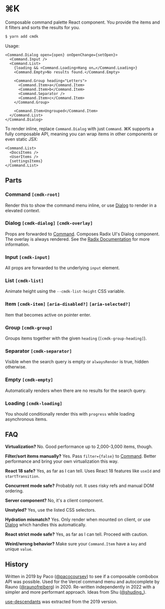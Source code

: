 # ⌘K

Composable command palette React component. You provide the items and it filters and sorts the results for you.

```bash
$ yarn add cmdk
```

Usage:

```tsx
<Command.Dialog open={open} onOpenChange={setOpen}>
  <Command.Input />
  <Command.List>
    {loading && <Command.Loading>Hang on…</Command.Loading>}
    <Command.Empty>No results found.</Command.Empty>

    <Command.Group heading="Letters">
      <Command.Item>a</Command.Item>
      <Command.Item>b</Command.Item>
      <Command.Separator />
      <Command.Item>c</Command.Item>
    </Command.Group>

    <Command.Item>Ungrouped</Command.Item>
  </Command.List>
</Command.Dialog>
```

To render inline, replace `Command.Dialog` with just `Command`. ⌘K supports a fully composable API, meaning you can wrap items in other components or even static JSX:

```tsx
<Command.List>
  <DocsItems />
  <UserItems />
  {settingsItems}
</Command.List>
```

## Parts

### Command `[cmdk-root]`

Render this to show the command menu inline, or use [Dialog](#dialog) to render in a elevated context.

### Dialog `[cmdk-dialog]` `[cmdk-overlay]`

Props are forwarded to [Command](#command). Composes Radix UI's Dialog component. The overlay is always rendered. See the [Radix Documentation](https://www.radix-ui.com/docs/primitives/components/dialog) for more information.

### Input `[cmdk-input]`

All props are forwarded to the underlying `input` element.

### List `[cmdk-list]`

Animate height using the `--cmdk-list-height` CSS variable.

### Item `[cmdk-item]` `[aria-disabled?]` `[aria-selected?]`

Item that becomes active on pointer enter.

### Group `[cmdk-group]`

Groups items together with the given `heading` (`[cmdk-group-heading]`).

### Separator `[cmdk-separator]`

Visible when the search query is empty or `alwaysRender` is true, hidden otherwise.

### Empty `[cmdk-empty]`

Automatically renders when there are no results for the search query.

### Loading `[cmdk-loading]`

You should conditionally render this with `progress` while loading asynchronous items.

## FAQ

**Virtualization?** No. Good performance up to 2,000-3,000 items, though.

**Filter/sort items manually?** Yes. Pass `filter={false}` to [Command](#command). Better performance and bring your own virtualization this way.

**React 18 safe?** Yes, as far as I can tell. Uses React 18 features like `useId` and `startTransition`.

**Concurrent mode safe?** Probably not. It uses risky refs and manual DOM ordering.

**Server component?** No, it's a client component.

**Unstyled?** Yes, use the listed CSS selectors.

**Hydration mismatch?** Yes. Only render when mounted on client, or use [Dialog](#dialog) which handles this automatically.

**React strict mode safe?** Yes, as far as I can tell. Proceed with caution.

**Weird/wrong behavior?** Make sure your `Command.Item` have a `key` and unique `value`.

## History

Written in 2019 by Paco ([@pacocoursey](https://twitter.com/pacocoursey)) to see if a composable combobox API was possible. Used for the Vercel command menu and autocomplete by Rauno ([@raunofreiberg](https://twitter.com/raunofreiberg)) in 2020. Re-written independently in 2022 with a simpler and more performant approach. Ideas from Shu ([@shuding\_](https://twitter.com/shuding_)).

[use-descendants](https://github.com/pacocoursey/use-descendants) was extracted from the 2019 version.
